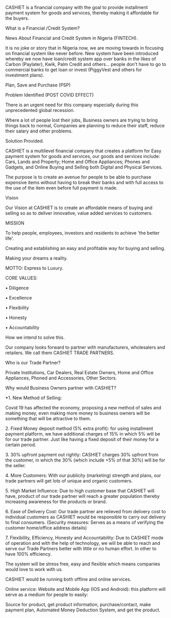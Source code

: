 

CASHIET is a financial company with the goal to provide installment
payment system for goods and services, thereby making it affordable for
the buyers.

What is a Financial /Credit System?

News About Financial and Credit System in Nigeria (FINTECH).

It is no joke or story that in Nigeria now, we are moving towards in
focusing on financial system like never before. New system have been
introduced whereby we now have loan/credit system app over banks in the
likes of Carbon (Paylater), Kwik, Palm Credit and others... people don't
have to go to commercial banks to get loan or invest (PiggyVest and
others for investment plans).

Plan, Save and Purchase (PSP)

Problem Identified (POST COVID EFFECT)

There is an urgent need for this company especially during this
unprecedented global recession.

Where a lot of people lost their jobs, Business owners are trying to
bring things back to normal, Companies are planning to reduce their
staff, reduce their salary and other problems.

Solution Provided.

CASHIET is a multilevel financial company that creates a platform for
Easy payment system for goods and services, our goods and services
include: Cars, Lands and Property; Home and Office Appliances; Phones
and Gadgets, and Online Buying and Selling both Digital and Physical
Services.

The purpose is to create an avenue for people to be able to purchase
expensive items without having to break their banks and with full access
to the use of the item even before full payment is made.

Vision

Our Vision at CASHIET is to create an affordable means of buying and
selling so as to deliver innovative, value added services to customers.

MISSION

To help people, employees, investors and residents to achieve 'the
better life'.

Creating and establishing an easy and profitable way for buying and
selling.

Making your dreams a reality.

MOTTO: Express to Luxury.

CORE VALUES:

• Diligence

• Excellence

• Flexibility

• Honesty

• Accountability

How we intend to solve this.

Our company looks forward to partner with manufacturers, wholesalers and
retailers. We call them CASHIET TRADE PARTNERS.

Who is our Trade Partner?

Private Institutions, Car Dealers, Real Estate Owners, Home and Office
Appliances, Phoned and Accessories, Other Sectors.

Why would Business Owners partner with CASHIET?

\*1. New Method of Selling:

Covid 19 has affected the economy, proposing a new method of sales and
making money, even making more money to business owners will be
something that will be attractive to them.

2\. Fixed Money deposit method (5% extra profit): for using installment
payment platform, we have additional charges of 15% in which 5% will be
for our trade partner. Just like having a fixed deposit of their money
for a certain period.

3\. 30% upfront payment out rightly: CASHIET charges 30% upfront from
the customer, in which the 30% (which include +5% of that 30%) will be
for the seller.

4\. More Customers: With our publicity (marketing) strength and plans,
our trade partners will get lots of unique and organic customers.

5\. High Market Influence: Due to high customer base that CASHIET will
have, product of our trade partner will reach a greater population
thereby increasing awareness for the products or brand.

6\. Ease of Delivery Cost: Our trade partner are relieved from delivery
cost to individual customers as CASHIET would be responsible to carry
out delivery to final consumers. (Security measures: Serves as a means
of verifying the customer home/office address details)

7\. Flexibility, Efficiency, Honesty and Accountability: Due to CASHIET
mode of operation and with the help of technology, we will be able to
reach and serve our Trade Partners better with little or no human
effort. In other to have 100% efficiency.

The system will be stress free, easy and flexible which means companies
would love to work with us.

CASHIET would be running both offline and online services.

Online service: Website and Mobile App (IOS and Android): this platform
will serve as a medium for people to easily:

Source for product, get product information, purchase/contact, make
payment plan, Automated Money Deduction System, and get the product.
